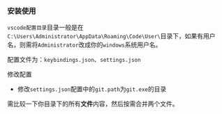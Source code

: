 ### 安装使用
`vscode配置目录`目录一般是在`C:\Users\Administrator\AppData\Roaming\Code\User\`目录下，如果有用户名，则需将`Administrator`改成你的`windows`系统用户名。

配置文件为：`keybindings.json`、`settings.json`

修改配置
+ 修改`settings.json`配置中的`git.path`为`git.exe`的目录

需比较一下你目录下的所有**文件**内容，然后按需合并两个文件。